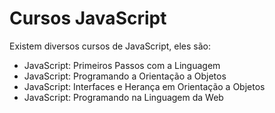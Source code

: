 # Cursos JavaScript

Existem diversos cursos de JavaScript, eles são:
* JavaScript: Primeiros Passos com a Linguagem
* JavaScript: Programando a Orientação a Objetos
* JavaScript: Interfaces e Herança em Orientação a Objetos
* JavaScript: Programando na Linguagem da Web
